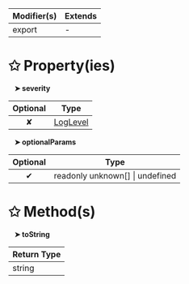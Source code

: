 | Modifier(s)                            | Extends                                    |
|----------------------------------------|--------------------------------------------|
| export | - |

# &#10025; Property(ies)

&nbsp;&nbsp; **&#10148; severity**

| Optional                           | Type                         |
|:----------------------------------:|------------------------------|
| ✘ | [LogLevel](/kernel/enum/reporter/loglevel) |

&nbsp;&nbsp; **&#10148; optionalParams**

| Optional                           | Type                         |
|:----------------------------------:|------------------------------|
| ✔ | readonly unknown[] &#124; undefined |

# &#10025; Method(s)

&nbsp;&nbsp; **&#10148; toString**

| Return Type                       |
|-----------------------------------|
| string |